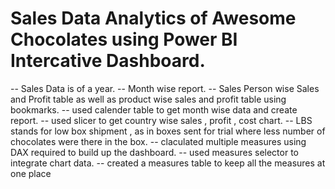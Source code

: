 # Sales Data Analytics of Awesome Chocolates using Power BI Intercative Dashboard.
-- Sales Data is of a year.
-- Month wise report.
-- Sales Person wise Sales and Profit table as well as product wise sales and profit table using bookmarks.
-- used calender table to get month wise data and create report.
-- used slicer to get country wise sales , profit , cost chart.
-- LBS stands for low box shipment , as in boxes sent for trial where less number of chocolates were there in the box.
-- claculated multiple measures using DAX required to build up the dashboard.
-- used measures selector to integrate chart data.
-- created a measures table to keep all the measures at one place

